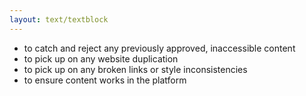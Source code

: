```yaml
---
layout: text/textblock
---
```


- to catch and reject any previously approved, inaccessible content
- to pick up on any website duplication
- to pick up on any broken links or style inconsistencies
- to ensure content works in the platform
